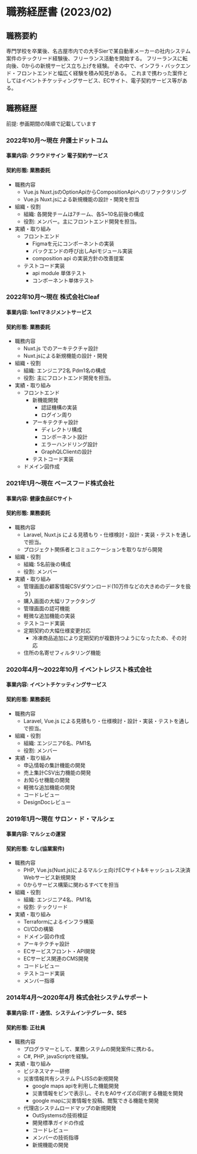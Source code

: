 # 職務経歴書 (2023/02)

## 職務要約
専門学校を卒業後、名古屋市内での大手Sierで某自動車メーカーの社内システム案件のテックリード経験後、フリーランス活動を開始する。
フリーランスに転向後、0からの新規サービス立ち上げを経験。
その中で、インフラ・バックエンド・フロントエンドと幅広く経験を積み知見がある。
これまで携わった案件としてはイベントチケッティングサービス、ECサイト、電子契約サービス等がある。

## 職務経歴
前提: 参画期間の降順で記載しています

### 2022年10月～現在 弁護士ドットコム
#### 事業内容: クラウドサイン 電子契約サービス
#### 契約形態: 業務委託
- 職務内容
  - Vue.js Nuxt.jsのOptionApiからCompositionApiへのリファクタリング
  - Vue.js Nuxt.jsによる新規機能の設計・開発を担当
- 組織・役割
  - 組織: 各開発チームは7チーム、各5~10名前後の構成
  - 役割: メンバー。主にフロントエンド開発を担当。
- 実績・取り組み
  - フロントエンド
    - Figmaを元にコンポーネントの実装
    - バックエンドの呼び出しApiモジュール実装
    - composition api の実装方針の改善提案
  - テストコード実装
    - api module 単体テスト
    - コンポーネント単体テスト

### 2022年10月～現在 株式会社Cleaf
#### 事業内容: 1on1マネジメントサービス
#### 契約形態: 業務委託
- 職務内容
  - Nuxt.js でのアーキテクチャ設計
  - Nuxt.jsによる新規機能の設計・開発
- 組織・役割
  - 組織: エンジニア2名 Pdm1名の構成
  - 役割: 主にフロントエンド開発を担当。
- 実績・取り組み
  - フロントエンド
    - 新機能開発
      - 認証機構の実装
      - ログイン周り
    - アーキテクチャ設計
      - ディレクトリ構成
      - コンポーネント設計
      - エラーハンドリング設計
      - GraphQLClientの設計
    - テストコード実装
  - ドメイン図作成

### 2021年1月～現在 ベースフード株式会社
#### 事業内容: 健康食品ECサイト
#### 契約形態: 業務委託
- 職務内容
  - Laravel, Nuxt.js による見積もり・仕様検討・設計・実装・テストを通しで担当。
  - プロジェクト関係者とコミュニケーションを取りながら開発
- 組織・役割
  - 組織: 5名前後の構成
  - 役割: メンバー
- 実績・取り組み
  - 管理画面の顧客情報CSVダウンロード(10万件などの大きめのデータを扱う)
  - 購入画面の大幅リファクタング
  - 管理画面の認可機能
  - 軽微な追加機能の実装
  - テストコード実装
  - 定期契約の大幅仕様変更対応
    - 冷凍商品追加により定期契約が複数持つようになったため、その対応
  - 住所の名寄せフィルタリング機能

### 2020年4月～2022年10月 イベントレジスト株式会社
#### 事業内容: イベントチケッティングサービス
#### 契約形態: 業務委託
- 職務内容
  - Laravel, Vue.js による見積もり・仕様検討・設計・実装・テストを通しで担当。
- 組織・役割
  - 組織: エンジニア6名、PM1名
  - 役割: メンバー
- 実績・取り組み
  - 申込情報の集計機能の開発
  - 売上集計CSV出力機能の開発
  - お知らせ機能の開発
  - 軽微な追加機能の開発
  - コードレビュー
  - DesignDocレビュー

### 2019年1月～現在 サロン・ド・マルシェ
#### 事業内容: マルシェの運営
#### 契約形態: なし(協業案件)
- 職務内容
  - PHP, Vue.js(Nuxt.js)によるマルシェ向けECサイト&キャッシュレス決済Webサービス新規開発
  - 0からサービス構築に関わるすべてを担当
- 組織・役割
  - 組織: エンジニア4名、PM1名
  - 役割: テックリード
- 実績・取り組み
  - Terraformによるインフラ構築
  - CI/CDの構築
  - ドメイン図の作成
  - アーキテクチャ設計
  - ECサービスフロント・API開発
  - ECサービス関連のCMS開発
  - コードレビュー
  - テストコード実装
  - メンバー指導

### 2014年4月～2020年4月 株式会社システムサポート
#### 事業内容: IT・通信、システムインテグレータ、SES
#### 契約形態: 正社員
- 職務内容
  - プログラマーとして、業務システムの開発案件に携わる。
  - C#, PHP, javaScriptを経験。
- 実績・取り組み
  - ビジネスマナー研修
  - 災害情報共有システム P-LISSの新規開発
    - google maps apiを利用した機能開発
    - 災害情報をピンで表示し、それをA0サイズの印刷する機能を開発
    - google mapに災害情報を投稿、閲覧できる機能を開発
  - 代理店システムロードマップの新規開発
    - OutSystemsの技術検証
    - 開発標準ガイドの作成
    - コードレビュー
    - メンバーの技術指導
    - 新規機能の開発

